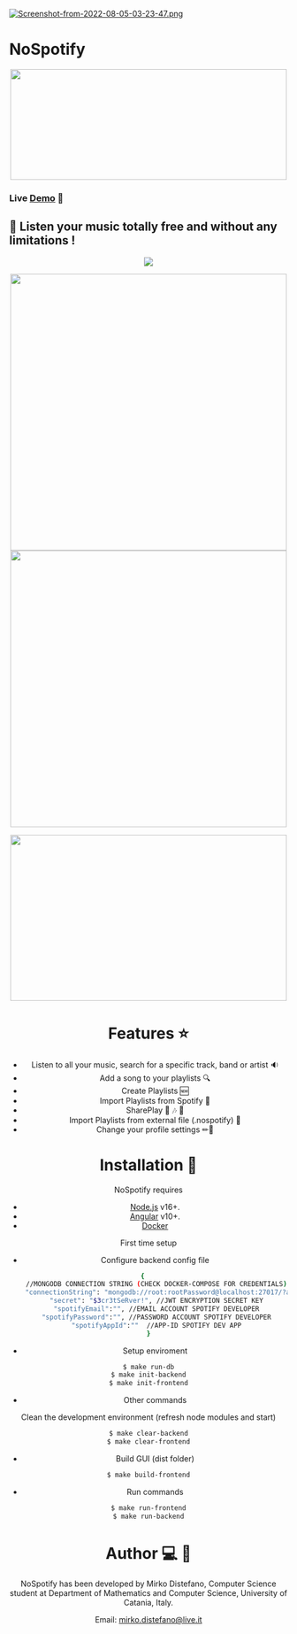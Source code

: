 
[![Screenshot-from-2022-08-05-03-23-47.png](https://i.postimg.cc/NjFPDs1K/Screenshot-from-2022-08-05-03-23-47.png)](https://postimg.cc/bZXTNjVP)

# NoSpotify



<p align="center">

  <img width="500" height="200" src="https://i.postimg.cc/fRLSbLdT/nospotifylogo.png">
</p>

### Live [Demo](http://nospotify.me:4000) 🔗


## 🎵 Listen your music totally free and without any limitations !
<p align="center">
  <img  src="https://i.postimg.cc/BZKddcwJ/Screenshot-from-2022-08-05-03-23-32.png">
</p>


<div align="center">
  <img width="500" src="https://i.postimg.cc/bJQPLbZT/Screenshot-from-2022-08-05-13-26-58.png">
    <img width="500" src="https://i.postimg.cc/XqJ2X66C/Screenshot-from-2022-08-05-13-27-47.png">

</p>



<p align="center">
    <img width="500" height="300" src="https://i.postimg.cc/C5TbBggr/angular-nodejs.webp">
</p>


# Features ⭐

- Listen to all your music, search for a specific track, band or artist 🔉
- Add a song to your playlists 🔍
- Create Playlists 🆕
- Import Playlists from Spotify 📰
- SharePlay 👦 🎶 👦
- Import Playlists from external file (.nospotify) 📂
- Change your profile settings ✏👤


# Installation 🔧
NoSpotify requires 
- [Node.js](https://nodejs.org/) v16+.
- [Angular](https://angular.io/) v10+.
- [Docker](https://docs.docker.com/)

First time setup

- Configure backend config file

```sh
{   
    //MONGODB CONNECTION STRING (CHECK DOCKER-COMPOSE FOR CREDENTIALS)
    "connectionString": "mongodb://root:rootPassword@localhost:27017/?authSource=admin",
    "secret": "$3cr3tSeRver!", //JWT ENCRYPTION SECRET KEY
    "spotifyEmail":"", //EMAIL ACCOUNT SPOTIFY DEVELOPER
    "spotifyPassword":"", //PASSWORD ACCOUNT SPOTIFY DEVELOPER
    "spotifyAppId":""  //APP-ID SPOTIFY DEV APP
}
```
- Setup enviroment

```sh
$ make run-db
$ make init-backend
$ make init-frontend
```

- Other commands

Clean the development environment (refresh node modules and start)
```sh
$ make clear-backend
$ make clear-frontend
```

- Build GUI (dist folder)
```sh
$ make build-frontend
```

- Run commands
```sh
$ make run-frontend
$ make run-backend

```

# Author 💻 👦
NoSpotify has been developed by Mirko Distefano, Computer Science student at Department of Mathematics and Computer Science, University of Catania, Italy. 

Email: mirko.distefano@live.it


